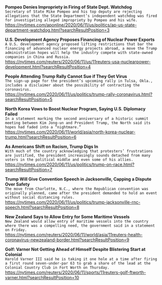 **Pompeo Denies Impropriety in Firing of State Dept. Watchdog**\
`Secretary of State Mike Pompeo and his top deputy are rejecting allegations that the State Department’s independent watchdog was fired for investigating alleged impropriety by Pompeo and his wife. `\
https://nytimes.com/aponline/2020/06/11/us/politics/ap-us-state-department-watchdog.html?searchResultPosition=3

**U.S. Development Agency Proposes Financing of Nuclear Power Exports**\
`A U.S. development agency proposed lifting restrictions that bar the financing of advanced nuclear energy projects abroad, a move the Trump administration hopes will help the industry compete with state-owned companies in China and Russia. `\
https://nytimes.com/reuters/2020/06/11/us/11reuters-usa-nuclearpower-development.html?searchResultPosition=4

**People Attending Trump Rally Cannot Sue if They Get Virus**\
`The sign-up page for the president’s upcoming rally in Tulsa, Okla., includes a disclaimer about the possibility of contracting the coronavirus.`\
https://nytimes.com/2020/06/11/us/politics/trump-rally-coronavirus.html?searchResultPosition=5

**North Korea Vows to Boost Nuclear Program, Saying U.S. Diplomacy Failed**\
`In a statement marking the second anniversary of a historic summit meeting between Kim Jong-un and President Trump, the North said its hopes had faded into a “nightmare.”`\
https://nytimes.com/2020/06/11/world/asia/north-korea-nuclear-trump.html?searchResultPosition=6

**As Americans Shift on Racism, Trump Digs In**\
`With much of the country acknowledging that protesters’ frustrations are justified, the president increasingly sounds detached from many voters in the political middle and even some of his allies.`\
https://nytimes.com/2020/06/11/us/politics/trump-on-race.html?searchResultPosition=7

**Trump Will Give Convention Speech in Jacksonville, Capping a Dispute Over Safety**\
`The move from Charlotte, N.C., where the Republican convention was originally planned, came after the president demanded to hold an event without social distancing rules.`\
https://nytimes.com/2020/06/11/us/politics/trump-jacksonville-rnc-speech.html?searchResultPosition=8

**New Zealand Says to Allow Entry for Some Maritime Vessels**\
`New Zealand would allow entry of maritime vessels into the country where there was a compelling need, the government said in a statement on Friday.`\
https://nytimes.com/reuters/2020/06/11/world/asia/11reuters-health-coronavirus-newzealand-border.html?searchResultPosition=9

**Golf: Varner Not Getting Ahead of Himself Despite Blistering Start at Colonial**\
`Harold Varner III said he is taking it one hole at a time after firing a first round seven-under-par 63 to grab a share of the lead at the Colonial Country Club in Fort Worth on Thursday.`\
https://nytimes.com/reuters/2020/06/11/sports/11reuters-golf-ftworth-varner.html?searchResultPosition=10

